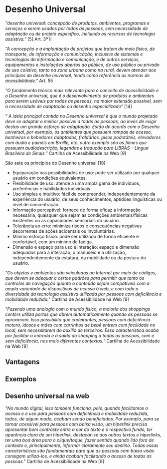 # Desenho Universal

*"desenho universal: concepção de produtos, ambientes, programas e serviços a serem usados por todas as pessoas, sem necessidade de adaptação ou de projeto específico, incluindo os recursos de tecnologia assistiva."* [5] Art. 3º II

*"A concepção e a implantação de projetos que tratem do meio físico, de transporte, de informação e comunicação, inclusive de sistemas e tecnologias da informação e comunicação, e de outros serviços, equipamentos e instalações abertos ao público, de uso público ou privado de uso coletivo, tanto na zona urbana como na rural, devem atender aos princípios do desenho universal, tendo como referência as normas de acessibilidade."* Art. 55

*"O fundamento teórico mais relevante para o conceito de acessibilidade é o Desenho universal, que é o desenvolvimento de produtos e ambientes para serem usáveis por todas as pessoas, na maior extensão possível, sem a necessidade de adaptação ou desenho especializado"* [14]

*" A ideia principal contida no Desenho universal é que o mundo projetado deve se adaptar o melhor possível a todas as pessoas, ao invés de exigir destas um grande esforço de adaptação. Estão de acordo com o Desenho universal, por exemplo, os ambientes que possuem rampas de acesso, banheiros e bebedores adaptados, fraldários, pisos podotáteis, elevadores com áudio e painéis em Braille, etc. outro exemplo são os filmes que possuem audiodescrição, legendas e tradução para LIBRAS – Língua Brasileira de Sinais."* Cartilha de Acessibilidade na Web [9]

São sete os princípios do Desenho universal [18]:

- Equiparação nas possibilidades de uso: pode ser utilizado por qualquer usuário em condições equivalentes.
- Flexibilidade de uso: atende a uma ampla gama de indivíduos, preferências e habilidades individuais.
- Uso simples e intuitivo: fácil de compreender, independentemente da experiência do usuário, de seus conhecimentos, aptidões linguísticas ou nível de concentração.
- Informação perceptível: fornece de forma eficaz a informação necessária, quaisquer que sejam as condições ambientais/físicas existentes ou as capacidades sensoriais do usuário.
- Tolerância ao erro: minimiza riscos e consequências negativas decorrentes de ações acidentais ou involuntárias. 
- Mínimo esforço físico: pode ser utilizado de forma eficiente e confortável, com um mínimo de fadiga.
- Dimensão e espaço para uso e interação: espaço e dimensão adequados para a interação, o manuseio e a utilização, independentemente da estatura, da mobilidade ou da postura do usuário.

*"Os objetos e ambientes são veiculados na Internet por meio de códigos, que devem se adequar a certos padrões para permitir que tanto os controles de navegação quanto o conteúdo sejam compatíveis com a ampla variedade de dispositivos de acesso à web, e com toda a diversidade da tecnologia assistiva utilizada por pessoas com deficiência e mobilidade reduzida."* Cartilha de Acessibilidade na Web [9]

*"Fazendo uma analogia com o mundo físico, a maioria dos shoppings centers utiliza portas que abrem automaticamente quando as pessoas se aproximam. Isso possibilita que cadeirantes, pessoas com deficiência motora, idosos e mães com carrinhos de bebê entrem com facilidade no local, sem necessitarem do auxílio de terceiros. Essa característica acaba por facilitar a entrada e a saída do shopping a todas as pessoas, com e sem deficiência, nos mais diferentes contextos."* Cartilha de Acessibilidade na Web [9]

## Vantagens

## Exemplos

## Desenho universal na web

*"No mundo digital, isso também funciona, pois, quando facilitamos o acesso e o uso para pessoas com deficiência e mobilidade reduzida, todos, de algum modo, acabam sendo beneficiados.  Por exemplo, para se tornar acessível para pessoas com baixa visão, um hiperlink precisa apresentar bom contraste entre a cor do texto e o respectivo fundo, ter aparência clara de um hiperlink, destacar-se dos outros textos e hiperlinks, ter uma boa área para o clique/toque, fazer sentido quando lido fora de contexto e, principalmente, informar claramente seu destino. Todas essas características são fundamentais para que as pessoas com baixa visão consigam utilizá-los, e ainda acabam facilitando o acesso de todas as pessoas."* Cartilha de Acessibilidade na Web [9]